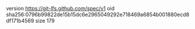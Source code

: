 version https://git-lfs.github.com/spec/v1
oid sha256:0796b99822de15b15dc6e2965049292e718469a6854b001880ecd8df171b4569
size 179
